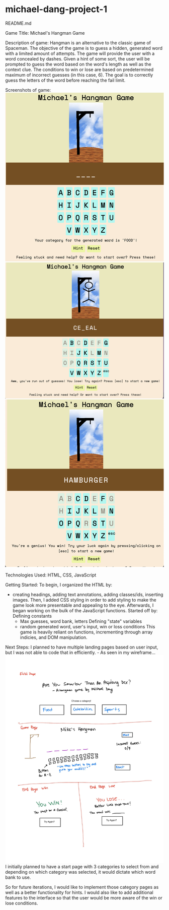# michael-dang-project-1

README.md

Game Title: 
Michael's Hangman Game

Description of game:
Hangman is an alternative to the classic game of Spaceman. The objective of the game is to guess a hidden, generated word with a limited amount of attempts. The game will provide the user with a word concealed by dashes. Given a hint of some sort, the user will be prompted to guess the word based on the word's length as well as the context clue. The conditions to win or lose are based on predetermined maximum of incorrect guesses (in this case, 6). The goal is to correctly guess the letters of the word before reaching the fail limit. 

Screenshots of game:
![Screenshot of home screen](<Screen Shot 2023-06-13 at 11.04.34 AM.png>)
![Screenshot of lose screen](<Screen Shot 2023-06-13 at 11.09.35 AM.png>)
![Screenshot of win screen](<Screen Shot 2023-06-13 at 11.11.12 AM.png>)

Technologies Used:
HTML, CSS, JavaScript

Getting Started:
To begin, I organized the HTML by:
- creating headings, adding text annotations, adding classes/ids, inserting images. 
Then, I added CSS styling in order to add styling to make the game look more presentable and appealing to the eye. 
Afterwards, I began working on the bulk of the JavaScript functions. 
Started off by:
    Defining constants 
    - Max guesses, word bank, letters
    Defining "state" variables
    - random generated word, user's input, win or loss conditions
This game is heavily reliant on functions, incrementing through array indicies, and DOM manipulation.  

Next Steps:
I planned to have multiple landing pages based on user input, but I was not able to code that in efficiently. 
    - As seen in my wireframe...
![Wireframe screenshot](<Note Jun 2, 2023 (1).jpg>)
I initially planned to have a start page with 3 categories to select from and depending on which category was selected, it would dictate which word bank to use. 

So for future iterations, I would like to implement those category pages as well as a better functionality for hints. I would also like to add additional features to the interface so that the user would be more aware of the win or lose conditions. 

